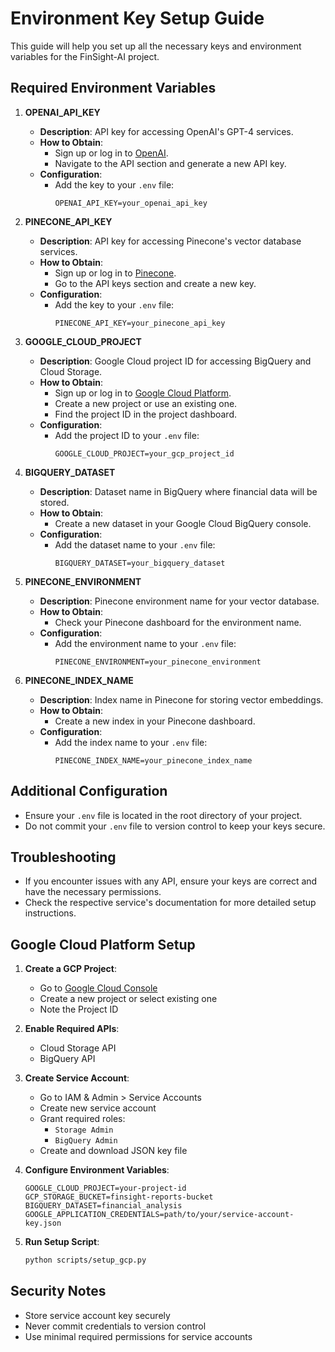 # Environment Key Setup Guide

This guide will help you set up all the necessary keys and environment variables for the FinSight-AI project.

## Required Environment Variables

1. **OPENAI_API_KEY**
   - **Description**: API key for accessing OpenAI's GPT-4 services.
   - **How to Obtain**:
     - Sign up or log in to [OpenAI](https://openai.com/).
     - Navigate to the API section and generate a new API key.
   - **Configuration**:
     - Add the key to your `.env` file:
       ```plaintext
       OPENAI_API_KEY=your_openai_api_key
       ```

2. **PINECONE_API_KEY**
   - **Description**: API key for accessing Pinecone's vector database services.
   - **How to Obtain**:
     - Sign up or log in to [Pinecone](https://www.pinecone.io/).
     - Go to the API keys section and create a new key.
   - **Configuration**:
     - Add the key to your `.env` file:
       ```plaintext
       PINECONE_API_KEY=your_pinecone_api_key
       ```

3. **GOOGLE_CLOUD_PROJECT**
   - **Description**: Google Cloud project ID for accessing BigQuery and Cloud Storage.
   - **How to Obtain**:
     - Sign up or log in to [Google Cloud Platform](https://cloud.google.com/).
     - Create a new project or use an existing one.
     - Find the project ID in the project dashboard.
   - **Configuration**:
     - Add the project ID to your `.env` file:
       ```plaintext
       GOOGLE_CLOUD_PROJECT=your_gcp_project_id
       ```

4. **BIGQUERY_DATASET**
   - **Description**: Dataset name in BigQuery where financial data will be stored.
   - **How to Obtain**:
     - Create a new dataset in your Google Cloud BigQuery console.
   - **Configuration**:
     - Add the dataset name to your `.env` file:
       ```plaintext
       BIGQUERY_DATASET=your_bigquery_dataset
       ```

5. **PINECONE_ENVIRONMENT**
   - **Description**: Pinecone environment name for your vector database.
   - **How to Obtain**:
     - Check your Pinecone dashboard for the environment name.
   - **Configuration**:
     - Add the environment name to your `.env` file:
       ```plaintext
       PINECONE_ENVIRONMENT=your_pinecone_environment
       ```

6. **PINECONE_INDEX_NAME**
   - **Description**: Index name in Pinecone for storing vector embeddings.
   - **How to Obtain**:
     - Create a new index in your Pinecone dashboard.
   - **Configuration**:
     - Add the index name to your `.env` file:
       ```plaintext
       PINECONE_INDEX_NAME=your_pinecone_index_name
       ```

## Additional Configuration

- Ensure your `.env` file is located in the root directory of your project.
- Do not commit your `.env` file to version control to keep your keys secure.

## Troubleshooting

- If you encounter issues with any API, ensure your keys are correct and have the necessary permissions.
- Check the respective service's documentation for more detailed setup instructions.

## Google Cloud Platform Setup

1. **Create a GCP Project**:
   - Go to [Google Cloud Console](https://console.cloud.google.com)
   - Create a new project or select existing one
   - Note the Project ID

2. **Enable Required APIs**:
   - Cloud Storage API
   - BigQuery API

3. **Create Service Account**:
   - Go to IAM & Admin > Service Accounts
   - Create new service account
   - Grant required roles:
     - `Storage Admin`
     - `BigQuery Admin`
   - Create and download JSON key file

4. **Configure Environment Variables**:
   ```plaintext
   GOOGLE_CLOUD_PROJECT=your-project-id
   GCP_STORAGE_BUCKET=finsight-reports-bucket
   BIGQUERY_DATASET=financial_analysis
   GOOGLE_APPLICATION_CREDENTIALS=path/to/your/service-account-key.json
   ```

5. **Run Setup Script**:
   ```bash
   python scripts/setup_gcp.py
   ```

## Security Notes
- Store service account key securely
- Never commit credentials to version control
- Use minimal required permissions for service accounts 